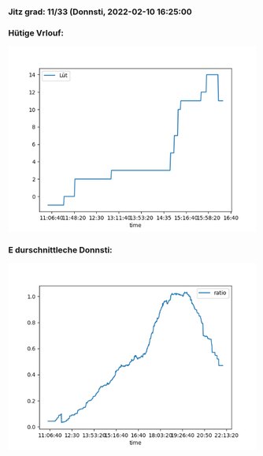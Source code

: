 ### Jitz grad: 11/33 (Donnsti, 2022-02-10 16:25:00

### Hütige Vrlouf:
![Graph](Today.png)

### E durschnittleche Donnsti:
![Graph](Donnsti.png)